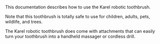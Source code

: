 This documentation describes how to use the Karel robotic
toothbrush.

Note that this toothbrush is totally safe to use for children,
adults, pets, wildlife, and trees.

The Karel robotic toothbrush does come with attachments that 
can easily turn your toothbrush into a handheld massager or cordless drill. 
